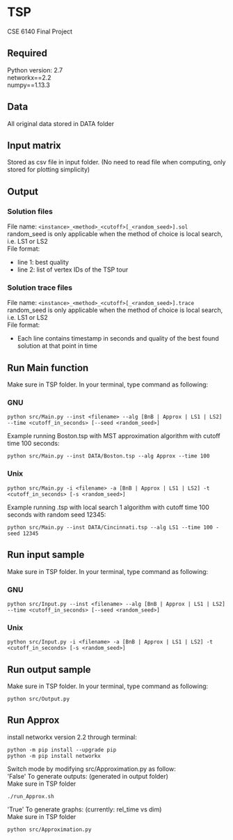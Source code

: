 # TSP
CSE 6140 Final Project

## Required
Python version: 2.7 <br />
networkx==2.2 <br />
numpy==1.13.3

## Data
All original data stored in DATA folder

## Input matrix
Stored as csv file in input folder. (No need to read file when computing, only stored for plotting simplicity)

## Output
### Solution files
File name: `<instance>_<method>_<cutoff>[_<random_seed>].sol` <br />
random_seed is only applicable when the method of choice is local search, i.e. LS1 or LS2 <br />
File format: <br />
* line 1: best quality
* line 2: list of vertex IDs of the TSP tour

### Solution trace files
File name: `<instance>_<method>_<cutoff>[_<random_seed>].trace` <br />
random_seed is only applicable when the method of choice is local search, i.e. LS1 or LS2 <br />
File format: <br />
* Each line contains timestamp in seconds and quality of the best found solution at that point in time

## Run Main function
Make sure in TSP folder. In your terminal, type command as following:
### GNU
```
python src/Main.py --inst <filename> --alg [BnB | Approx | LS1 | LS2] --time <cutoff_in_seconds> [--seed <random_seed>]
```
Example running Boston.tsp with MST approximation algorithm with cutoff time 100 seconds:
```
python src/Main.py --inst DATA/Boston.tsp --alg Approx --time 100
```

### Unix
```
python src/Main.py -i <filename> -a [BnB | Approx | LS1 | LS2] -t <cutoff_in_seconds> [-s <random_seed>]
```
Example running .tsp with local search 1 algorithm with cutoff time 100 seconds with random seed 12345:
```
python src/Main.py --inst DATA/Cincinnati.tsp --alg LS1 --time 100 -seed 12345
```

## Run input sample
Make sure in TSP folder. In your terminal, type command as following:
### GNU
```
python src/Input.py --inst <filename> --alg [BnB | Approx | LS1 | LS2] --time <cutoff_in_seconds> [--seed <random_seed>]
```
### Unix
```
python src/Input.py -i <filename> -a [BnB | Approx | LS1 | LS2] -t <cutoff_in_seconds> [-s <random_seed>]
```

## Run output sample
Make sure in TSP folder. In your terminal, type command as following:
```
python src/Output.py
```

## Run Approx
install networkx version 2.2 through terminal:
```
python -m pip install --upgrade pip
python -m pip install networkx
```

Switch mode by modifying src/Approximation.py as follow: <br />
'False' To generate outputs:
(generated in output folder)  <br />
Make sure in TSP folder
```
./run_Approx.sh
```
'True' To generate graphs:
(currently: rel_time vs dim)  <br />
Make sure in TSP folder
```
python src/Approximation.py
```

